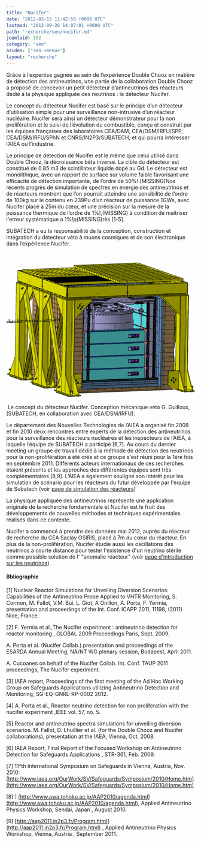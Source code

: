 ```yaml
---
title: "Nucifer"
date: "2012-03-13 11:42:58 +0000 UTC"
lastmod: "2012-09-26 14:07:01 +0000 UTC"
path: "recherche/sen/nucifer.md"
joomlaid: 192
category: "sen"
asides: ["sen.+menu+"]
layout: "recherche"
---
```

Grâce à l’expertise gagnée au sein de l’expérience Double Chooz en matière de détection des antineutrinos, une partie de la collaboration Double Chooz a proposé de concevoir un petit détecteur d’antineutrinos des réacteurs dédié à la physique appliquée des neutrinos : le détecteur Nucifer.

Le concept du détecteur Nucifer est basé sur le principe d’un détecteur d’utilisation simple pour une surveillance non-intrusive d’un réacteur nucléaire. Nucifer sera ainsi un détecteur démonstrateur pour la non prolifération et le suivi de l’évolution du combustible, conçu et construit par les équipes françaises des laboratoires CEA/DAM, CEA/DSM/IRFU/SPP, CEA/DSM/IRFU/SPhN et CNRS/IN2P3/SUBATECH, et qui pourra intéresser l’AIEA ou l’industrie.

Le principe de détection de Nucifer est le même que celui utilisé dans Double Chooz, la décroissance bêta inverse. La cible du détecteur est constitué de 0.85 m3 de scintillateur liquide dopé au Gd. Le détecteur est monolithique, avec un rapport de surface sur volume faible favorisant une efficacité de détection importante, de l’ordre de 50%! (MISSING)Nos récents progrès de simulation de spectres en énergie des antineutrinos et de réacteurs montrent que l’on pourrait atteindre une sensibilité de l’ordre de 100kg sur le contenu en 239Pu d’un réacteur de puissance 1GWe, avec Nucifer placé à 25m du cœur, et une précision sur la mesure de la puissance thermique de l’ordre de 1%!,(MISSING) à condition de maîtriser l'erreur systématique a 1%!p(MISSING)rès \[1-5\].  

SUBATECH a eu la responsabilité de la conception, construction et intégration du détecteur véto à muons cosmiques et de son électronique dans l’expérience Nucifer.

 ![Nucifer](images/Nucifer.png)

 Le concept du détecteur Nucifer. Conception mécanique véto G. Guilloux, (SUBATECH, en collaboration avec CEA/DSM/IRFU).

Le département des Nouvelles Technologies de l’AIEA a organisé fin 2008 et fin 2010 deux rencontres entre experts de la détection des antineutrinos pour la surveillance des réacteurs nucléaires et les inspecteurs de l’AIEA, à laquelle l’équipe de SUBATECH a participé \[6,7\]. Au cours du dernier meeting un groupe de travail dédié à la méthode de détection des neutrinos pour la non-prolifération a été crée et ce groupe s'est réuni pour la 1ére fois en septembre 2011. Différents acteurs internationaux de ces recherches étaient présents et les approches des différentes équipes sont très complémentaires \[8,9\]. L’AIEA a également souligné son intérêt pour les simulation de scénario pour les réacteurs du futur développée par l'equipe de Subatech (voir [page de simulation des réacteurs](/recherche/sen/simulation-reacteurs))

La physique appliquée des antineutrinos représente une application originale de la recherche fondamentale et Nucifer est le fruit des développements de nouvelles méthodes et techniques expérimentales réalisés dans ce contexte.

Nucifer a commencé à prendre des données mai 2012, auprès du réacteur de recherche du CEA Saclay OSIRIS, placé à 7m du cœur du réacteur. En plus de la non-prolifération, Nucifer étudie aussi les oscillations des neutrinos à courte distance pour tester l'existence d'un neutrino stérile comme possible solution de l' "anomalie réacteur" (voir [page d'introduction sur les neutrinos](/recherche/sen/physique-des-neutrinos)).

#### Bbliographie

\[1\] Nuclear Reactor Simulations for Unveiling Diversion Scenarios: Capabilities of the Antineutrino Probe Applied to VHTR Monitoring, S. Cormon, M. Fallot, V.M. Bui, L. Giot, A Onillon, A. Porta, F. Yermia, presentation and proceedings of the Int. Conf. ICAPP 2011, 11198, (2011) Nice, France.

\[2\] F. Yermia et al.,The Nucifer experiment : antineutrino detection for reactor monitoring , GLOBAL 2009 Proceedings Paris, Sept. 2009.

A. Porta et al. (Nucifer Collab.) presentation and proceedings of the ESARDA Annual Meeting, NA/NT WG plenary session, Budapest, April 2011.

A. Cucoanes on behalf of the Nucifer Collab. Int. Conf. TAUP 2011 proceedings, The Nucifer experiment.

\[3\] IAEA report, Proceedings of the first meeting of the Ad Hoc Working Group on Safeguards Applications utilizing Antineutrino Detection and Monitoring, SG-EQ-GNRL-RP-0002 2012.

\[4\] A. Porta et al., Reactor neutrino detection for non proliferation with the nucifer experiment ,IEEE vol. 57, no. 5.

\[5\] Reactor and antineutrino spectra simulations for unveiling diversion scenarios. M. Fallot, D. Lhuillier et al. (for the Double Chooz and Nucifer collaborations), presentation at the IAEA, Vienna, Oct. 2008.

\[6\] IAEA Report, Final Report of the Focused Workshop on Antineutrino Detection for Safeguards Applications , STR-361, Feb. 2009.

\[7\] 11^th International Symposium on Safeguards in Vienna, Austria, Nov. 2010: [http://www.iaea.org/OurWork/SV/Safeguards/Symposium/2010/Home.htm](http://www.iaea.org/OurWork/SV/Safeguards/Symposium/2010/Home.htm)

\[8\] \] [http://www.awa.tohoku.ac.jp/AAP2010/agenda.html](http://www.awa.tohoku.ac.jp/AAP2010/agenda.html), Applied Antineutrino Physics Workshop, Sendai, Japan , August 2010.

\[9\] [](http://aap2011.in2p3.fr/Program.html) [http://aap2011.in2p3.fr/Program.html](http://aap2011.in2p3.fr/Program.html) , Applied Antineutrino Physics Workshop, Vienna, Austria , September 2011.
